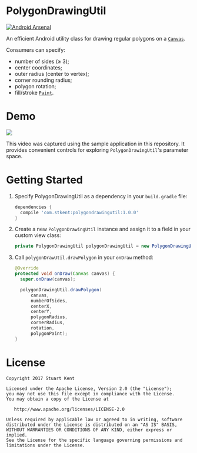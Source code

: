 # PolygonDrawingUtil

[![Android Arsenal](https://img.shields.io/badge/Android%20Arsenal-PolygonDrawingUtil-brightgreen.svg?style=flat)](https://android-arsenal.com/details/1/5597)

An efficient Android utility class for drawing regular polygons on a [`Canvas`](https://developer.android.com/reference/android/graphics/Canvas.html).

Consumers can specify:

- number of sides (≥ 3);
- center coordinates;
- outer radius (center to vertex);
- corner rounding radius;
- polygon rotation;
- fill/stroke [`Paint`](https://developer.android.com/reference/android/graphics/Paint.html).

# Demo

![](assets/demo.gif)

This video was captured using the sample application in this repository. It provides convenient controls for exploring `PolygonDrawingUtil`'s parameter space.

# Getting Started

1. Specify PolygonDrawingUtil as a dependency in your `build.gradle` file:

    ```groovy
    dependencies {
      compile 'com.stkent:polygondrawingutil:1.0.0'
    }
    ```

2. Create a new `PolygonDrawingUtil` instance and assign it to a field in your custom view class:

    ```java
    private PolygonDrawingUtil polygonDrawingUtil = new PolygonDrawingUtil();
    ```

3. Call `polygonDrawUtil.drawPolygon` in your `onDraw` method:

    ```java
    @Override
    protected void onDraw(Canvas canvas) {
      super.onDraw(canvas);

      polygonDrawingUtil.drawPolygon(
          canvas,
          numberOfSides,
          centerX,
          centerY,
          polygonRadius,
          cornerRadius,
          rotation,
          polygonPaint);
    }
    ```

# License

	Copyright 2017 Stuart Kent

	Licensed under the Apache License, Version 2.0 (the "License");
	you may not use this file except in compliance with the License.
	You may obtain a copy of the License at

	   http://www.apache.org/licenses/LICENSE-2.0

	Unless required by applicable law or agreed to in writing, software
	distributed under the License is distributed on an "AS IS" BASIS,
	WITHOUT WARRANTIES OR CONDITIONS OF ANY KIND, either express or implied.
	See the License for the specific language governing permissions and
	limitations under the License.
